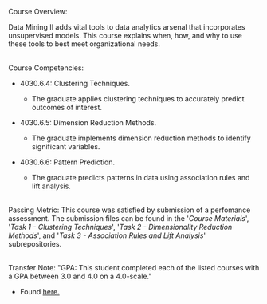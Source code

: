 Course Overview:

Data Mining II adds vital tools to data analytics arsenal that incorporates unsupervised models. This course explains when, how, and why to use these tools to best meet organizational needs.
<br/><br />

Course Competencies:

- 4030.6.4: Clustering Techniques.
	- The graduate applies clustering techniques to accurately predict outcomes of interest.

- 4030.6.5: Dimension Reduction Methods.
	- The graduate implements dimension reduction methods to identify significant variables.

- 4030.6.6: Pattern Prediction.
	- The graduate predicts patterns in data using association rules and lift analysis.
<br /><br />

Passing Metric:
This course was satisfied by submission of a perfomance assessment. The submission files can be found in the '*Course Materials*', '*Task 1 - Clustering Techniques*', '*Task 2 - Dimensionality Reduction Methods*', and '*Task 3 - Association Rules and Lift Analysis*' subrepositories.
<br /><br />

Transfer Note:
"GPA: This student completed each of the listed courses with a GPA between 3.0 and 4.0 on a 4.0-scale."
- Found [here.](https://www.wgu.edu/admissions/transfers.html)